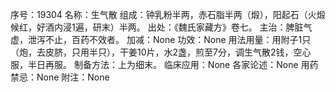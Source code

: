 序号：19304
名称：生气散
组成：钟乳粉半两，赤石脂半两（煅），阳起石（火煅候红，好酒内浸1遍，研末）半两。
出处：《魏氏家藏方》卷七。
主治：脾脏气虚，泄泻不止，百药不效者。
加减：None
功效：None
用法用量：用附子1只（炮，去皮脐，只用半只），干姜10片，水2盏，煎至7分，调生气散2钱，空心服，半日再服。
制备方法：上为细末。
临床应用：None
各家论述：None
用药禁忌：None
附注：None
